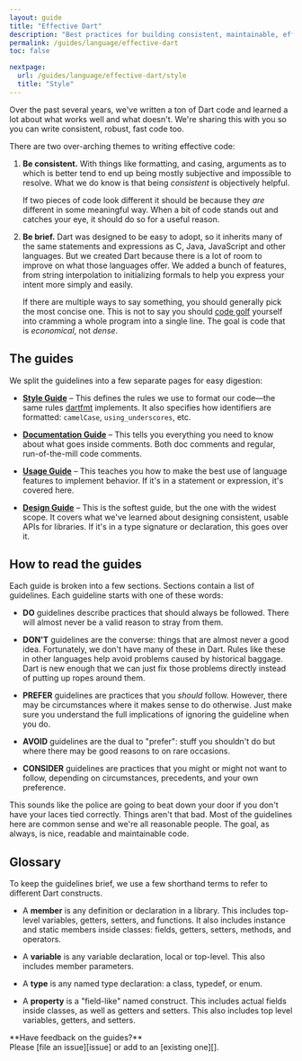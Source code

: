 ```yaml
---
layout: guide
title: "Effective Dart"
description: "Best practices for building consistent, maintainable, efficient Dart libraries."
permalink: /guides/language/effective-dart
toc: false

nextpage:
  url: /guides/language/effective-dart/style
  title: "Style"
---
```


Over the past several years, we've written a ton of Dart code and learned a lot
about what works well and what doesn't. We're sharing this with you so you can
write consistent, robust, fast code too.

There are two over-arching themes to writing effective code:

 1. **Be consistent.** With things like formatting, and casing, arguments as to
    which is better tend to end up being mostly subjective and impossible to
    resolve. What we do know is that being *consistent* is objectively helpful.

    If two pieces of code look different it should be because they *are*
    different in some meaningful way. When a bit of code stands out and catches
    your eye, it should do so for a useful reason.

 2. **Be brief.** Dart was designed to be easy to adopt, so it inherits many of
    the same statements and expressions as C, Java, JavaScript and other
    languages. But we created Dart because there is a lot of room to improve on
    what those languages offer. We added a bunch of features, from string
    interpolation to initializing formals to help you express your intent more
    simply and easily.

    If there are multiple ways to say something, you should generally pick the
    most concise one. This is not to say you should [code golf][] yourself into
    cramming a whole program into a single line. The goal is code that is
    *economical*, not *dense*.

[code golf]: https://en.wikipedia.org/wiki/Code_golf

## The guides

We split the guidelines into a few separate pages for easy digestion:

  * **[Style Guide][]** &ndash; This defines the rules we use to format our
    code&mdash;the same rules [dartfmt] implements. It also specifies how
    identifiers are formatted: `camelCase`, `using_underscores`, etc.

  * **[Documentation Guide][]** &ndash; This tells you everything you need to
    know about what goes inside comments. Both doc comments and regular,
    run-of-the-mill code comments.

  * **[Usage Guide][]** &ndash; This teaches you how to make the best use of
    language features to implement behavior. If it's in a statement or
    expression, it's covered here.

  * **[Design Guide][]** &ndash; This is the softest guide, but the one
    with the widest scope. It covers what we've learned about designing
    consistent, usable APIs for libraries. If it's in a type signature or
    declaration, this goes over it.

[dartfmt]: https://github.com/dart-lang/dart_style#readme
[style guide]: /guides/language/effective-dart/style
[documentation guide]: /guides/language/effective-dart/documentation
[usage guide]: /guides/language/effective-dart/usage
[design guide]: /guides/language/effective-dart/design

## How to read the guides

Each guide is broken into a few sections. Sections contain a list of guidelines.
Each guideline starts with one of these words:

* **DO** guidelines describe practices that should always be followed. There
will almost never be a valid reason to stray from them.

* **DON'T** guidelines are the converse: things that are almost never a good
idea. Fortunately, we don't have many of these in Dart. Rules like these in
other languages help avoid problems caused by historical baggage. Dart is
new enough that we can just fix those problems directly instead of putting
up ropes around them.

* **PREFER** guidelines are practices that you *should* follow. However, there
may be circumstances where it makes sense to do otherwise. Just make sure
you understand the full implications of ignoring the guideline when you
do.

* **AVOID** guidelines are the dual to "prefer": stuff you shouldn't do but
where there may be good reasons to on rare occasions.

* **CONSIDER** guidelines are practices that you might or might not want to
follow, depending on circumstances, precedents, and your own preference.

This sounds like the police are going to beat down your door if you don't have
your laces tied correctly. Things aren't that bad. Most of the guidelines here
are common sense and we're all reasonable people. The goal, as always, is nice,
readable and maintainable code.

## Glossary

To keep the guidelines brief, we use a few shorthand terms to refer to different
Dart constructs.

* A **member** is any definition or declaration in a library. This includes
  top-level variables, getters, setters, and functions. It also includes
  instance and static members inside classes: fields, getters, setters, methods,
  and operators.

* A **variable** is any variable declaration, local or top-level. This also
  includes member parameters.

* A **type** is any named type declaration: a class, typedef, or enum.

* A **property** is a "field-like" named construct. This includes actual fields
  inside classes, as well as getters and setters. This also includes top level
  variables, getters, and setters.

<aside class="alert alert-info" markdown="1">
  **Have feedback on the guides?** <br>
  Please [file an issue][issue] or add to an [existing one][].

  [issue]: https://github.com/dart-lang/site-www/issues/new
  [existing one]: https://github.com/dart-lang/site-www/issues?q=is%3Aopen+is%3Aissue+label%3AEffectiveDart
</aside>
